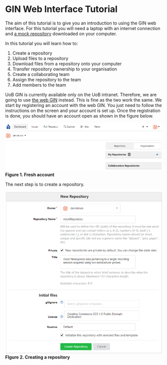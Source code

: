 # GIN Web Interface Tutorial

The aim of this tutorial is to give you an introduction to using the GIN web interface. For this tutorial you will need a laptop with an internet connection and [a mock repository](TeamNeuroUoB) downloaded on your computer.

In this tutorial you will learn how to:
1. Create a repository
2. Upload files to a repository
3. Download files from a repository onto your computer
4. Transfer repository ownership to your organisation
5. Create a collaborating team
6. Assign the repository to the team
7. Add members to the team

UoB GIN is currently available only on the UoB intranet. Therefore, we are going to use [the web GIN](https://gin.g-node.org/) instead. This is fine as the two work the same. We start by registering an account with the web GIN. You just need to follow the instructions on the screen and your account is set up. Once the registration is done, you should have an account open as shown in the figure below.

![Figure1: Fresh Account](Assets/Images/Fig01-registration.PNG)
**Figure 1. Fresh account**

The next step is to create a repository.

![Figure2: Creating a repository](Assets/Images/Fig02-create_repository.PNG) \
**FIgure 2. Creating a repository**
